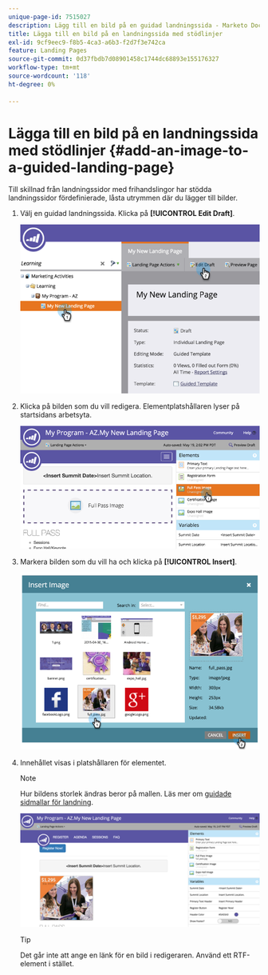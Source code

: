 ```yaml
---
unique-page-id: 7515027
description: Lägg till en bild på en guidad landningssida - Marketo Docs - produktdokumentation
title: Lägga till en bild på en landningssida med stödlinjer
exl-id: 9cf9eec9-f8b5-4ca3-a6b3-f2d7f3e742ca
feature: Landing Pages
source-git-commit: 0d37fbdb7d08901458c1744dc68893e155176327
workflow-type: tm+mt
source-wordcount: '118'
ht-degree: 0%

---
```


# Lägga till en bild på en landningssida med stödlinjer {#add-an-image-to-a-guided-landing-page}

Till skillnad från landningssidor med frihandslingor har stödda landningssidor fördefinierade, låsta utrymmen där du lägger till bilder.

1. Välj en guidad landningssida. Klicka på **[!UICONTROL Edit Draft]**.

   ![](assets/image2015-5-19-14-3a1-3a26.png)

1. Klicka på bilden som du vill redigera. Elementplatshållaren lyser på startsidans arbetsyta.

   ![](assets/image2015-5-19-14-3a4-3a29.png)

1. Markera bilden som du vill ha och klicka på **[!UICONTROL Insert]**.

   ![](assets/image2015-5-20-10-3a37-3a33.png)

1. Innehållet visas i platshållaren för elementet.

   >[!NOTE]
   >
   >Hur bildens storlek ändras beror på mallen. Läs mer om [guidade sidmallar för landning](/help/marketo/product-docs/demand-generation/landing-pages/landing-page-templates/create-a-guided-landing-page-template.md).

   ![](assets/image2015-5-20-10-3a39-3a34.png)

   >[!TIP]
   >
   >Det går inte att ange en länk för en bild i redigeraren. Använd ett RTF-element i stället.
